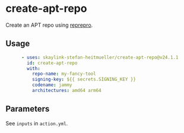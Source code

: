 # create-apt-repo

Create an APT repo using [reprepro](https://manpages.debian.org/bookworm/reprepro/reprepro.1.en.html).

## Usage

```yaml
      - uses: skaylink-stefan-heitmueller/create-apt-repo@v24.1.1
        id: create-apt-repo
        with:
          repo-name: my-fancy-tool
          signing-key: ${{ secrets.SIGNING_KEY }}
          codename: jammy
          architectures: amd64 arm64
```

## Parameters

See `inputs` in `action.yml`.
